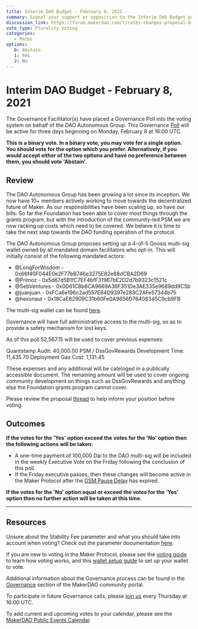 ```yaml
---
title: Interim DAO Budget - February 8, 2021
summary: Signal your support or opposition to the Interim DAO Budget proposal in this poll.
discussion_link: https://forum.makerdao.com/t/rates-changes-proposal-6-jan-2021/5948
vote_type: Plurality Voting
categories:
   - Rates
options:
   0: Abstain
   1: Yes
   2: No
---
```

# Interim DAO Budget - February 8, 2021

The Governance Facilitator(s) have placed a Governance Poll into the voting system on behalf of the DAO Autonomous Group. This Governance [Poll](https://community-development.makerdao.com/en/learn/governance/on-chain-gov) will be active for three days beginning on Monday, February 8 at 16:00 UTC.

**This is a binary vote. In a binary vote, you may vote for a single option. You should vote for the option which you prefer. Alternatively, if you would accept either of the two options and have no preference between them, you should vote 'Abstain'.**

## Review

The DAO Autonomous Group has been growing a lot since its inception. We now have 10+ members actively working to move towards the decentralized future of Maker. As our responsibilities have been scaling up, so have our bills. So far the Foundation has been able to cover most things through the grants program, but with the introduction of the community-led PSM we are now racking up costs which need to be covered. We believe it is time to take the next step towards the DAO funding operation of the protocol.

The DAO Autonomous Group proposes setting up a 4-of-5 Gnosis multi-sig wallet owned by all mandated domain facilitators who opt-in. This will initially consist of the following mandated actors:

 * @LongForWisdom - 0x66f40F044E0e2F77bB746e3275E82e88dCBA2D69
 * @Primoz - 0x5d67d5B1fC7EF4bfF31967bE2D2d7b9323c1521c
 * @SebVentures - 0x0D61C8b6CA9669A36F351De3AE335e9689dd9C5b
 * @juanjuan - 0xFCa6e196c2ad557E64D9397e283C2AFe57344b75
 * @hexonaut - 0x18CaE82909C31b60Fe0A9656D76406345C9cb9FB

The multi-sig wallet can be found [here](https://etherscan.io/address/0x73f09254a81e1F835Ee442d1b3262c1f1d7A13ff#code).

Governance will have full administrative access to the multi-sig, so as to provide a safety mechanism for lost keys.

As of this poll 52,567.15 will be used to cover previous expenses:

Quantstamp Audit: 40,000.00
PSM / DssGovRewards Development Time: 11,435.70
Deployment Gas Cost: 1,131.45

These expenses and any additional will be cateloged in a publically accessible document. The remaining amount will be used to cover ongoing community development on things such as DssGovRewards and anything else the Foundation grants program cannot cover.

Please review the proposal [thread](https://forum.makerdao.com/t/signal-request-interim-dao-operating-budget/5924) to help inform your position before voting.

## Outcomes

**If the votes for the 'Yes' option exceed the votes for the 'No' option then the following actions will be taken:**
* A one-time payment of 100,000 Dai to the DAO multi-sig will be included in the weekly Executive Vote on the Friday following the conclusion of this poll.
* If the Friday executive passes, then these changes will become active in the Maker Protocol after the [GSM Pause Delay](https://community-development.makerdao.com/en/learn/governance/param-gsm-pause-delay) has expired.

**If the votes for the 'No' option equal or exceed the votes for the 'Yes' option then no further action will be taken at this time.**

---

## Resources

Unsure about the Stability Fee parameter and what you should take into account when voting? Check out the parameter documentation [here](https://community-development.makerdao.com/en/learn/governance/param-stability-fee).

If you are new to voting in the Maker Protocol, please see the [voting guide](https://community-development.makerdao.com/en/learn/governance/how-voting-works/) to learn how voting works, and this [wallet setup guide](https://community-development.makerdao.com/en/learn/governance/voting-setup/) to set up your wallet to vote.

Additional information about the Governance process can be found in the [Governance](https://community-development.makerdao.com/en/learn/governance) section of the MakerDAO community portal.

To participate in future Governance calls, please [join us](https://github.com/makerdao/community/tree/master/governance/governance-and-risk-meetings) every Thursday at 16:00 UTC.

To add current and upcoming votes to your calendar, please see the [MakerDAO Public Events Calendar](https://calendar.google.com/calendar/embed?src=makerdao.com_3efhm2ghipksegl009ktniomdk%40group.calendar.google.com&ctz=UTC&mode=week&showCalendars=0&showPrint=0).
